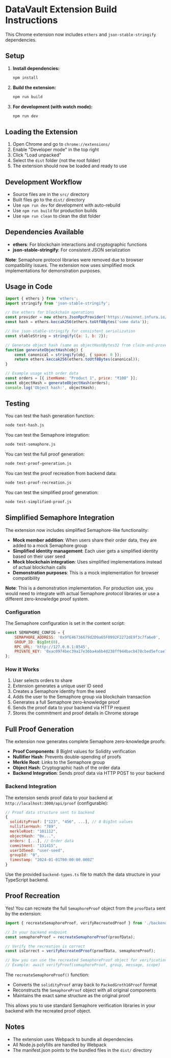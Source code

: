 # DataVault Extension Build Instructions

This Chrome extension now includes `ethers` and `json-stable-stringify` dependencies.

## Setup

1. **Install dependencies:**
   ```bash
   npm install
   ```

2. **Build the extension:**
   ```bash
   npm run build
   ```

3. **For development (with watch mode):**
   ```bash
   npm run dev
   ```

## Loading the Extension

1. Open Chrome and go to `chrome://extensions/`
2. Enable "Developer mode" in the top right
3. Click "Load unpacked"
4. Select the `dist` folder (not the root folder)
5. The extension should now be loaded and ready to use

## Development Workflow

- Source files are in the `src/` directory
- Built files go to the `dist/` directory
- Use `npm run dev` for development with auto-rebuild
- Use `npm run build` for production builds
- Use `npm run clean` to clean the dist folder

## Dependencies Available

- **ethers**: For blockchain interactions and cryptographic functions
- **json-stable-stringify**: For consistent JSON serialization

**Note**: Semaphore protocol libraries were removed due to browser compatibility issues. The extension now uses simplified mock implementations for demonstration purposes.

## Usage in Code

```javascript
import { ethers } from 'ethers';
import stringify from 'json-stable-stringify';

// Use ethers for blockchain operations
const provider = new ethers.JsonRpcProvider('https://mainnet.infura.io/v3/YOUR_PROJECT_ID');
const hash = ethers.keccak256(ethers.toUtf8Bytes('some data'));

// Use json-stable-stringify for consistent serialization
const stableString = stringify({a: 1, b: 2});

// Generate object hash (same as objectHashBytes32 from claim-and-prove.ts)
function generateObjectHash(obj) {
    const canonical = stringify(obj, { space: 0 });
    return ethers.keccak256(ethers.toUtf8Bytes(canonical));
}

// Example usage with order data
const orders = [{ itemName: "Product 1", price: "₹100" }];
const objectHash = generateObjectHash(orders);
console.log('Object hash:', objectHash);
```

## Testing

You can test the hash generation function:

```bash
node test-hash.js
```

You can test the Semaphore integration:

```bash
node test-semaphore.js
```

You can test the full proof generation:

```bash
node test-proof-generation.js
```

You can test the proof recreation from backend data:

```bash
node test-proof-recreation.js
```

You can test the simplified proof generation:

```bash
node test-simplified-proof.js
```

## Simplified Semaphore Integration

The extension now includes simplified Semaphore-like functionality:

- **Mock member addition**: When users share their order data, they are added to a mock Semaphore group
- **Simplified identity management**: Each user gets a simplified identity based on their user seed
- **Mock blockchain integration**: Uses simplified implementations instead of actual blockchain calls
- **Demonstration purposes**: This is a mock implementation for browser compatibility

**Note**: This is a demonstration implementation. For production use, you would need to integrate with actual Semaphore protocol libraries or use a different zero-knowledge proof system.

### Configuration

The Semaphore configuration is set in the content script:

```javascript
const SEMAPHORE_CONFIG = {
    SEMAPHORE_ADDRESS: '0x9fE46736679d2D9a65F0992F2272dE9f3c7fa6e0',
    GROUP_ID: BigInt(0),
    RPC_URL: 'http://127.0.0.1:8545',
    PRIVATE_KEY: '0xac0974bec39a17e36ba4a6b4d238ff944bacb478cbed5efcae784d7bf4f2ff80'
};
```

### How it Works

1. User selects orders to share
2. Extension generates a unique user ID seed
3. Creates a Semaphore identity from the seed
4. Adds the user to the Semaphore group via blockchain transaction
5. Generates a full Semaphore zero-knowledge proof
6. Sends the proof data to your backend via HTTP request
7. Stores the commitment and proof details in Chrome storage

## Full Proof Generation

The extension now generates complete Semaphore zero-knowledge proofs:

- **Proof Components**: 8 BigInt values for Solidity verification
- **Nullifier Hash**: Prevents double-spending of proofs
- **Merkle Root**: Links to the Semaphore group
- **Object Hash**: Cryptographic hash of the order data
- **Backend Integration**: Sends proof data via HTTP POST to your backend

### Backend Integration

The extension sends proof data to your backend at `http://localhost:3000/api/proof` (configurable):

```javascript
// Proof data structure sent to backend
{
  solidityProof: ["123", "456", ...], // 8 BigInt values
  nullifierHash: "789",
  merkleRoot: "101112",
  objectHash: "0x...",
  orders: [...], // Order data
  commitment: "131415",
  userIdSeed: "user-seed",
  groupId: "0",
  timestamp: "2024-01-01T00:00:00.000Z"
}
```

Use the provided `backend-types.ts` file to match the data structure in your TypeScript backend.

## Proof Recreation

Yes! You can recreate the full `SemaphoreProof` object from the `proofData` sent by the extension:

```typescript
import { recreateSemaphoreProof, verifyRecreatedProof } from './backend-types';

// In your backend endpoint
const semaphoreProof = recreateSemaphoreProof(proofData);

// Verify the recreation is correct
const isCorrect = verifyRecreatedProof(proofData, semaphoreProof);

// Now you can use the recreated SemaphoreProof object for verification
// Example: await verifyProof(semaphoreProof, group, message, scope)
```

The `recreateSemaphoreProof()` function:
- Converts the `solidityProof` array back to `PackedGroth16Proof` format
- Reconstructs the `SemaphoreProof` object with all original components
- Maintains the exact same structure as the original proof

This allows you to use standard Semaphore verification libraries in your backend with the recreated proof object.

## Notes

- The extension uses Webpack to bundle all dependencies
- All Node.js polyfills are handled by Webpack
- The manifest.json points to the bundled files in the `dist/` directory
